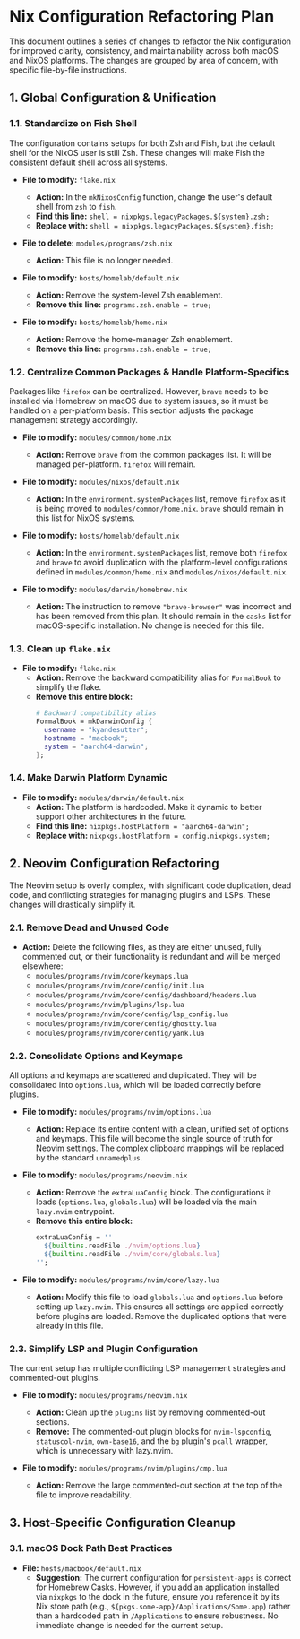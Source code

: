 # Nix Configuration Refactoring Plan

This document outlines a series of changes to refactor the Nix configuration for improved clarity, consistency, and maintainability across both macOS and NixOS platforms. The changes are grouped by area of concern, with specific file-by-file instructions.

## 1. Global Configuration & Unification

### 1.1. Standardize on Fish Shell

The configuration contains setups for both Zsh and Fish, but the default shell for the NixOS user is still Zsh. These changes will make Fish the consistent default shell across all systems.

-   **File to modify:** `flake.nix`
    -   **Action:** In the `mkNixosConfig` function, change the user's default shell from `zsh` to `fish`.
    -   **Find this line:** `shell = nixpkgs.legacyPackages.${system}.zsh;`
    -   **Replace with:** `shell = nixpkgs.legacyPackages.${system}.fish;`

-   **File to delete:** `modules/programs/zsh.nix`
    -   **Action:** This file is no longer needed.

-   **File to modify:** `hosts/homelab/default.nix`
    -   **Action:** Remove the system-level Zsh enablement.
    -   **Remove this line:** `programs.zsh.enable = true;`

-   **File to modify:** `hosts/homelab/home.nix`
    -   **Action:** Remove the home-manager Zsh enablement.
    -   **Remove this line:** `programs.zsh.enable = true;`

### 1.2. Centralize Common Packages & Handle Platform-Specifics

Packages like `firefox` can be centralized. However, `brave` needs to be installed via Homebrew on macOS due to system issues, so it must be handled on a per-platform basis. This section adjusts the package management strategy accordingly.

-   **File to modify:** `modules/common/home.nix`
    -   **Action:** Remove `brave` from the common packages list. It will be managed per-platform. `firefox` will remain.

-   **File to modify:** `modules/nixos/default.nix`
    -   **Action:** In the `environment.systemPackages` list, remove `firefox` as it is being moved to `modules/common/home.nix`. `brave` should remain in this list for NixOS systems.

-   **File to modify:** `hosts/homelab/default.nix`
    -   **Action:** In the `environment.systemPackages` list, remove both `firefox` and `brave` to avoid duplication with the platform-level configurations defined in `modules/common/home.nix` and `modules/nixos/default.nix`.

-   **File to modify:** `modules/darwin/homebrew.nix`
    -   **Action:** The instruction to remove `"brave-browser"` was incorrect and has been removed from this plan. It should remain in the `casks` list for macOS-specific installation. No change is needed for this file.

### 1.3. Clean up `flake.nix`

-   **File to modify:** `flake.nix`
    -   **Action:** Remove the backward compatibility alias for `FormalBook` to simplify the flake.
    -   **Remove this entire block:**
        ```nix
        # Backward compatibility alias
        FormalBook = mkDarwinConfig {
          username = "kyandesutter";
          hostname = "macbook";
          system = "aarch64-darwin";
        };
        ```

### 1.4. Make Darwin Platform Dynamic

-   **File to modify:** `modules/darwin/default.nix`
    -   **Action:** The platform is hardcoded. Make it dynamic to better support other architectures in the future.
    -   **Find this line:** `nixpkgs.hostPlatform = "aarch64-darwin";`
    -   **Replace with:** `nixpkgs.hostPlatform = config.nixpkgs.system;`

## 2. Neovim Configuration Refactoring

The Neovim setup is overly complex, with significant code duplication, dead code, and conflicting strategies for managing plugins and LSPs. These changes will drastically simplify it.

### 2.1. Remove Dead and Unused Code

-   **Action:** Delete the following files, as they are either unused, fully commented out, or their functionality is redundant and will be merged elsewhere:
    -   `modules/programs/nvim/core/keymaps.lua`
    -   `modules/programs/nvim/core/config/init.lua`
    -   `modules/programs/nvim/core/config/dashboard/headers.lua`
    -   `modules/programs/nvim/plugins/lsp.lua`
    -   `modules/programs/nvim/core/config/lsp_config.lua`
    -   `modules/programs/nvim/core/config/ghostty.lua`
    -   `modules/programs/nvim/core/config/yank.lua`

### 2.2. Consolidate Options and Keymaps

All options and keymaps are scattered and duplicated. They will be consolidated into `options.lua`, which will be loaded correctly before plugins.

-   **File to modify:** `modules/programs/nvim/options.lua`
    -   **Action:** Replace its entire content with a clean, unified set of options and keymaps. This file will become the single source of truth for Neovim settings. The complex clipboard mappings will be replaced by the standard `unnamedplus`.

-   **File to modify:** `modules/programs/neovim.nix`
    -   **Action:** Remove the `extraLuaConfig` block. The configurations it loads (`options.lua`, `globals.lua`) will be loaded via the main `lazy.nvim` entrypoint.
    -   **Remove this entire block:**
        ```nix
        extraLuaConfig = ''
          ${builtins.readFile ./nvim/options.lua}
          ${builtins.readFile ./nvim/core/globals.lua}
        '';
        ```

-   **File to modify:** `modules/programs/nvim/core/lazy.lua`
    -   **Action:** Modify this file to load `globals.lua` and `options.lua` before setting up `lazy.nvim`. This ensures all settings are applied correctly before plugins are loaded. Remove the duplicated options that were already in this file.

### 2.3. Simplify LSP and Plugin Configuration

The current setup has multiple conflicting LSP management strategies and commented-out plugins.

-   **File to modify:** `modules/programs/neovim.nix`
    -   **Action:** Clean up the `plugins` list by removing commented-out sections.
    -   **Remove:** The commented-out plugin blocks for `nvim-lspconfig`, `statuscol-nvim`, `own-base16`, and the `bg` plugin's `pcall` wrapper, which is unnecessary with lazy.nvim.

-   **File to modify:** `modules/programs/nvim/plugins/cmp.lua`
    -   **Action:** Remove the large commented-out section at the top of the file to improve readability.

## 3. Host-Specific Configuration Cleanup

### 3.1. macOS Dock Path Best Practices

-   **File:** `hosts/macbook/default.nix`
    -   **Suggestion:** The current configuration for `persistent-apps` is correct for Homebrew Casks. However, if you add an application installed via `nixpkgs` to the dock in the future, ensure you reference it by its Nix store path (e.g., `${pkgs.some-app}/Applications/Some.app`) rather than a hardcoded path in `/Applications` to ensure robustness. No immediate change is needed for the current setup.
